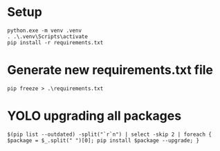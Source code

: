 # Setup
```
python.exe -m venv .venv
. .\.venv\Scripts\activate
pip install -r requirements.txt
```

# Generate new requirements.txt file
`pip freeze > .\requirements.txt`

# YOLO upgrading all packages
```
$(pip list --outdated) -split("`r`n") | select -skip 2 | foreach { $package = $_.split(" ")[0]; pip install $package --upgrade; }
```